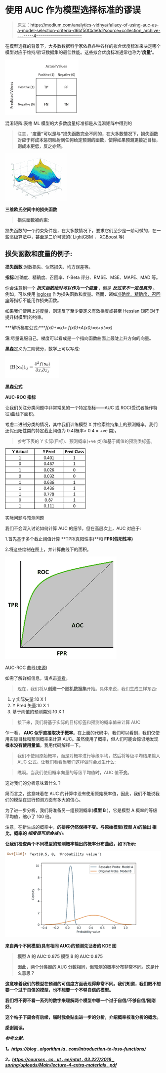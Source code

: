 # 使用 AUC 作为模型选择标准的谬误

> 原文：<https://medium.com/analytics-vidhya/fallacy-of-using-auc-as-a-model-selection-criteria-d6bf50f4de0d?source=collection_archive---------4----------------------->

在模型选择的背景下，大多数数据科学家依靠各种各样的拟合优度标准来决定哪个模型对应于维持/验证数据集的最佳性能。这些拟合优度标准通常也称为'**度量'**。

![](img/3a34811680fda4cc72eaaf78f34ba498.png)

混淆矩阵:表格 ML 模型的大多数度量标准都是从混淆矩阵中得到的

> 注意，“**度量”**可以是与“**损失函数**完全不同的**，在大多数情况下，损失函数对应于将成本惩罚映射到任何给定预测的函数，使得如果预测更接近目标，则成本更低，反之亦然。**

![](img/c433d42f4a1ac95aeaa26e30b7105d7f.png)

**三维欧氏空间中的损失函数**

> **损失函数被约束:**

损失函数的一个约束条件是，在大多数情况下，要求它们至少是一阶可微的，在一些高级算法中，甚至是二阶可微的( [LightGBM](https://lightgbm.readthedocs.io/en/latest/) ， [XGBoost](https://xgboost.readthedocs.io/en/latest/) 等)

## **损失函数和度量的例子:**

**损失函数**:对数损失、似然损失、均方误差等。

**指标**:准确度、精确度、召回率、f-Beta 评分、RMSE、MSE、MAPE、MAD 等。

你会注意到一个 ***损失函数绝对可以作为一个度量*** ，但是 ***反过来不一定是真的*** 。例如，可以使用 [logloss](http://wiki.fast.ai/index.php/Log_Loss) 作为损失函数和度量。然而，诸如[准确度、精确度、召回率](https://blog.exsilio.com/all/accuracy-precision-recall-f1-score-interpretation-of-performance-measures/)等指标不能用作损失函数。

如果我们使用上述度量，则违反了至少要定义有效梯度或甚至 Hessian 矩阵(对于提升树模型)的约束。

***解析梯度公式:****f(x0+⇼x)= f(x0)+A(x0)⇼x+o(⇼x)*

**注**:尽量说服自己，梯度可以看成是一个指向函数曲面上最陡上升方向的向量。

**黑森**定义为二阶微分，数学上可以写成:

![](img/97b99c92caf5407b7dbfef56c53f88cc.png)

**黑森公式**

**AUC-ROC 指标**

让我们关注分类问题中非常常见的一个特定指标——AUC 或 ROC(受试者操作特征)曲线下面积。

考虑二进制分类的情况，其中我们训练模型 X 并检索维持集上的预测概率。我们还假设阳性类的特定截止阈值为 0.4(概率> 0.4 = +ve 类)。

> 参考下表的 Y 实际(目标)、预测概率(+ve 类)和基于阈值的预测类标签。

![](img/f349bd75a314c929c96c528f0690d70d.png)

实际问题与预测问题

我们不会深入讨论如何计算 AUC 的细节，但在高层次上，AUC 对应于:

1.首先基于多个截止阈值计算 **TPR(真阳性率)**和 **FPR(假阳性率)**

2.将这些绘制在图上，并计算曲线下的面积。

![](img/0188a2b30fc0fe2a2b8944f662c8bb6a.png)

AUC-ROC 曲线([来源](https://towardsdatascience.com/understanding-auc-roc-curve-68b2303cc9c5))

如需了解详细信息，请点击[查看](https://towardsdatascience.com/understanding-auc-roc-curve-68b2303cc9c5)。

> 现在，我们将从**创建一个随机数据集**开始。具体来说，我们生成三样东西:

1.  y 实际矢量:10 X 1
2.  Y Pred 矢量:10 X 1
3.  基于阈值的预测类别:10 X 1

> 接下来，我们将基于实际的目标标签和预测的概率值来计算 AUC

乍一看， **AUC 似乎直接取决于概率**。在上面的代码中，我们可以看到，我们仅使用实际目标和预测概率来计算 AUC。虽然使用了概率，但人们可能会惊讶地发现**根本没有使用量值**。我用代码解释一下。

> 我们不使用原始概率，而是对概率进行等级平均，然后将等级平均结果输入 AUC 公式。让我们看看当我们这样做时会发生什么:

> 瞧啊。当我们使用概率向量的等级平均值时，AUC 值**不变**。

这对我们的分析意味着什么？

简而言之，这意味着在 AUC 的计算中没有使用原始概率值，因此，我们不能说我们的模型在进行预测方面有多大的信心。

为了进一步分析，我们将准备另一组预测概率(**模型 B** )，它是模型 A 概率的等级平均值，缩小了 100 倍。

注意，在新生成的概率中，**的排序仍然保持不变。与原始模型(模型 A)的输出 相比，概率的 ***幅度很可能会减小。*****

**让我们检查两个不同模型的预测概率输出的概率分布曲线，如下所示:**

**![](img/5884a132b3fec52feaf62e6a088cbf63.png)**

**来自两个不同模型(具有相同 AUC)的预测先证者的 KDE 图**

> ****模型 A 的 AUC:0.875
> 模型 B 的 AUC:0.875****
> 
> **因此，两个分类器的 AUC 分数相同，但预测的概率分布非常不同。这是什么意思？**

**这意味着我们的模型在预测的可信度方面表现得非常不同。我们知道，我们既不想要一个过于自信的模型，也不想要一个不够自信的模型。**

**我们将不得不看一系列的数字来理解两个模型中哪一个过于自信/不够自信/刚刚好。**

**这个帖子下周会有后续，届时我会贴出进一步的分析，介绍概率校准分析的概念。**

**感谢阅读。**

***参考文献*:**

***1。*[*https://blog . algorithm ia . com/introduction-to-loss-functions/*](https://blog.algorithmia.com/introduction-to-loss-functions/)**

***2。*[*https://courses . cs . ut . ee/mtat . 03.227/2016 _ spring/uploads/Main/lecture-4-extra-materials . pdf*](https://courses.cs.ut.ee/MTAT.03.227/2016_spring/uploads/Main/lecture-4-extra-materials.pdf)**